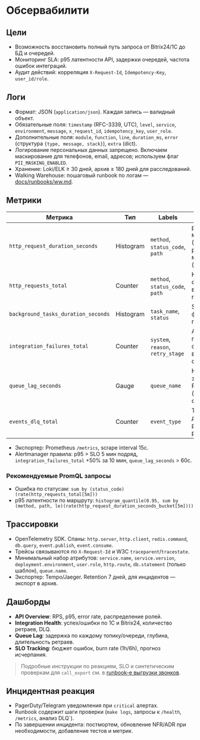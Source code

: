# Обсервабилити

## Цели
- Возможность восстановить полный путь запроса от Bitrix24/1С до БД и очередей.
- Мониторинг SLA: p95 латентности API, задержки очередей, частота ошибок интеграций.
- Аудит действий: корреляция `X-Request-Id`, `Idempotency-Key`, `user_id/role`.

## Логи
- Формат: JSON (`application/json`). Каждая запись — валидный объект.
- Обязательные поля: `timestamp` (RFC-3339, UTC), `level`, `service`, `environment`, `message`, `x_request_id`, `idempotency_key`, `user_role`.
- Дополнительные поля: `module`, `function`, `line`, `duration_ms`, `error` (структура `{type, message, stack}`), `extra` (dict).
- Логирование персональных данных запрещено. Включаем маскирование для телефонов, email, адресов; используем флаг `PII_MASKING_ENABLED`.
- Хранение: Loki/ELK ≥ 30 дней, архив ≥ 180 дней для расследований.
- Walking Warehouse: пошаговый runbook по логам — [docs/runbooks/ww.md](runbooks/ww.md).

## Метрики
| Метрика | Тип | Labels | Цель |
| --- | --- | --- | --- |
| `http_request_duration_seconds` | Histogram | `method`, `status_code`, `path` | p95 ≤ 250 мс (чтение), p95 ≤ 400 мс (запись) |
| `http_requests_total` | Counter | `method`, `status_code`, `path` | Контроль объёма вызовов, rate limit |
| `background_tasks_duration_seconds` | Histogram | `task_name`, `status` | SLA фоновых процессов |
| `integration_failures_total` | Counter | `system`, `reason`, `retry_stage` | Алерты при росте ошибок внешних систем |
| `queue_lag_seconds` | Gauge | `queue_name` | Контроль задержек Redis/Kafka (порог 60 сек) |
| `events_dlq_total` | Counter | `event_type` | Триггер для ручного разбора |

- Экспортер: Prometheus `/metrics`, scrape interval 15с.
- Alertmanager правила: p95 > SLO 5 мин подряд, `integration_failures_total` +50% за 10 мин, `queue_lag_seconds` > 60с.

### Рекомендуемые PromQL запросы

- Ошибка по статусам: ``sum by (status_code)(rate(http_requests_total[5m]))``
- p95 латентности по маршруту: ``histogram_quantile(0.95, sum by (method, path, le)(rate(http_request_duration_seconds_bucket[5m])))``

## Трассировки
- OpenTelemetry SDK. Спаны: `http.server`, `http.client`, `redis.command`, `db.query`, `event.publish`, `event.consume`.
- Трейсы связываются по `X-Request-Id` и W3C `traceparent`/`tracestate`.
- Минимальный набор атрибутов: `service.name`, `service.version`, `deployment.environment`, `user.role`, `http.route`, `db.statement` (только шаблон), `queue.name`.
- Экспортер: Tempo/Jaeger. Retention 7 дней, для инцидентов — экспорт в архив.

## Дашборды
- **API Overview**: RPS, p95, error rate, распределение ролей.
- **Integration Health**: успех/ошибки по 1С и Bitrix24, количество ретраев, DLQ.
- **Queue Lag**: задержка по каждому топику/очереди, глубина, длительность ретраев.
- **SLO Tracking**: бюджет ошибок, burn rate (1h/6h), прогноз исчерпания.

> Подробные инструкции по реакциям, SLO и синтетическим проверкам для `call_export` см. в [runbook-е выгрузки звонков](runbooks/call_export.md).

## Инцидентная реакция
- PagerDuty/Telegram уведомления при `critical` алертах.
- Runbook содержит шаги проверки (`make logs`, запросы к `/health`, `/metrics`, анализ DLQ`).
- По завершении инцидента: постмортем, обновление NFR/ADR при необходимости, добавление тестов и метрик.
